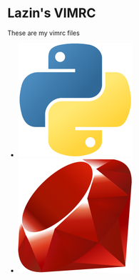 # Lazin's VIMRC

These are my vimrc files

- [![Python][python]](https://github.com/lazarocastro/vimrc/tree/master/vimrc-for-python)
- [![Ruby][ruby]](https://github.com/lazarocastro/vimrc/tree/master/vimrc-for-rails)

[ruby]: https://github.com/lazarocastro/vimrc/blob/master/vimrc-for-rails/icon.png "Ruby"
[python]: https://github.com/lazarocastro/vimrc/blob/master/vimrc-for-python/icon.png "Python"
